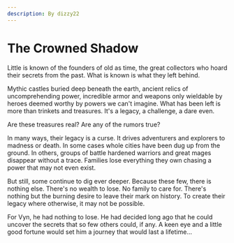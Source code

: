 ```yaml
---
description: By dizzy22
---
```


# The Crowned Shadow

Little is known of the founders of old as time, the great collectors who hoard their secrets from the past. What is known is what they left behind.

Mythic castles buried deep beneath the earth, ancient relics of uncomprehending power, incredible armor and weapons only wieldable by heroes deemed worthy by powers we can't imagine. What has been left is more than trinkets and treasures. It's a legacy, a challenge, a dare even.

Are these treasures real? Are any of the rumors true?

In many ways, their legacy is a curse. It drives adventurers and explorers to madness or death. In some cases whole cities have been dug up from the ground. In others, groups of battle hardened warriors and great mages disappear without a trace. Families lose everything they own chasing a power that may not even exist.

But still, some continue to dig ever deeper. Because these few, there is nothing else. There's no wealth to lose. No family to care for. There's nothing but the burning desire to leave their mark on history. To create their legacy where otherwise, it may not be possible.

For Vyn, he had nothing to lose. He had decided long ago that he could uncover the secrets that so few others could, if any. A keen eye and a little good fortune would set him a journey that would last a lifetime...
